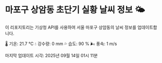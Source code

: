 
# 마포구 상암동 초단기 실황 날씨 정보 🌤️

이 리포지토리는 기상청 API를 사용하여 서울 마포구 상암동의 날씨 정보를 업데이트합니다. 

🌡️ 기온: 21.7 ℃
💧 강수량: 0 mm
💦 습도: 90 %
🌬️ 풍속: 1 m/s

마지막 업데이트 시각: 2025년 09월 14일 01시 11분    
